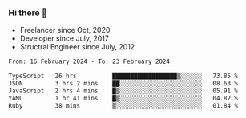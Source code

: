 ### Hi there 👋

- Freelancer since Oct, 2020
- Developer since July, 2017
- Structral Engineer since July, 2012

<!--START_SECTION:waka-->

```txt
From: 16 February 2024 - To: 23 February 2024

TypeScript   26 hrs          ██████████████████▒░░░░░░   73.85 %
JSON         3 hrs 2 mins    ██░░░░░░░░░░░░░░░░░░░░░░░   08.63 %
JavaScript   2 hrs 4 mins    █▒░░░░░░░░░░░░░░░░░░░░░░░   05.91 %
YAML         1 hr 41 mins    █▒░░░░░░░░░░░░░░░░░░░░░░░   04.82 %
Ruby         38 mins         ▒░░░░░░░░░░░░░░░░░░░░░░░░   01.84 %
```

<!--END_SECTION:waka-->

